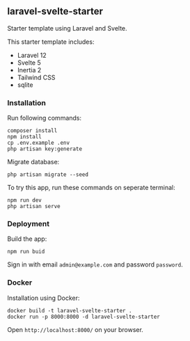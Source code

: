 ## laravel-svelte-starter

Starter template using Laravel and Svelte.

This starter template includes:
- Laravel 12
- Svelte 5
- Inertia 2
- Tailwind CSS
- sqlite

### Installation

Run following commands:

```
composer install
npm install
cp .env.example .env
php artisan key:generate
```

Migrate database:

```
php artisan migrate --seed
```

To try this app, run these commands on seperate terminal:

```
npm run dev
php artisan serve
```

### Deployment

Build the app:

```
npm run buid
```

Sign in with email `admin@example.com` and password `password`.

### Docker

Installation using Docker:

```
docker build -t laravel-svelte-starter .
docker run -p 8000:8000 -d laravel-svelte-starter
```
Open `http://localhost:8000/` on your browser.
